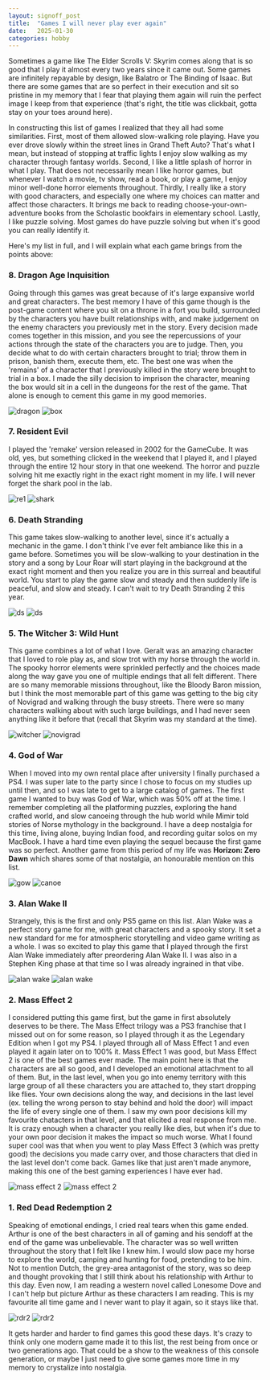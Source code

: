 ```yaml
---
layout: signoff_post
title:  "Games I will never play ever again"
date:   2025-01-30
categories: hobby
---
```


Sometimes a game like The Elder Scrolls V: Skyrim comes along that is so good that I play it almost every two years since it came out. Some games are infinitely repayable by design, like Balatro or The Binding of Isaac. But there are some games that are so perfect in their execution and sit so pristine in my memory that I fear that playing them again will ruin the perfect image I keep from that experience (that's right, the title was clickbait, gotta stay on your toes around here). 

In constructing this list of games I realized that they all had some similarities. First, most of them allowed slow-walking role playing. Have you ever drove slowly within the street lines in Grand Theft Auto? That's what I mean, but instead of stopping at traffic lights I enjoy slow walking as my character through fantasy worlds. Second, I like a little splash of horror in what I play. That does not necessarily mean I like horror games, but whenever I watch a movie, tv show, read a book, or play a game, I enjoy minor well-done horror elements throughout. Thirdly, I really like a story with good characters, and especially one where my choices can matter and affect those characters. It brings me back to reading choose-your-own-adventure books from the Scholastic bookfairs in elementary school. Lastly, I like puzzle solving. Most games do have puzzle solving but when it's good you can really identify it. 

Here's my list in full, and I will explain what each game brings from the points above:

### 8. Dragon Age Inquisition

Going through this games was great because of it's large expansive world and great characters. The best memory I have of this game though is the post-game content where you sit on a throne in a fort you build, surrounded by the characters you have built relationships with, and make judgement on the enemy characters you previously met in the story. Every decision made comes together in this mission, and you see the repercussions of your actions through the state of the characters you are to judge. Then, you decide what to do with certain characters brought to trial; throw them in prison, banish them, execute them, etc. The best one was when the 'remains' of a character that I previously killed in the story were brought to trial in a box. I made the silly decision to imprison the character, meaning the box would sit in a cell in the dungeons for the rest of the game. That alone is enough to cement this game in my good memories.

![dragon](https://i.ytimg.com/vi/M2Qsvm_EtkA/maxresdefault.jpg)
![box](https://static1.thegamerimages.com/wordpress/wp-content/uploads/2021/03/Dragon-Age-Inquisition-Box-Judgment.jpg)

### 7. Resident Evil

I played the 'remake' version released in 2002 for the GameCube. It was old, yes, but something clicked in the weekend that I played it, and I played through the entire 12 hour story in that one weekend. The horror and puzzle solving hit me exactly right in the exact right moment in my life. I will never forget the shark pool in the lab.

![re1](https://preview.redd.it/tips-for-resident-evil-remaster-v0-x304hs4avohb1.png?auto=webp&s=285ad649e81fdc8c0de628d36f5ff9476bf5f14b)
![shark](https://i.redd.it/6hyy7x2dysu41.jpg)

### 6. Death Stranding

This game takes slow-walking to another level, since it's actually a mechanic in the game. I don't think I've ever felt ambiance like this in a game before. Sometimes you will be slow-walking to your destination in the story and a song by Lour Roar will start playing in the background at the exact right moment and then you realize you are in this surreal and beautiful world. You start to play the game slow and steady and then suddenly life is peaceful, and slow and steady. I can't wait to try Death Stranding 2 this year. 

![ds](https://cdn.mos.cms.futurecdn.net/LGxZvGBvQrVCuTTGkhdsy6-1200-80.jpg)
![ds](https://shared.fastly.steamstatic.com/store_item_assets/steam/apps/1850570/3b0d071a89844ffc8062edbb36bc0b6a7ab3f7ce/capsule_616x353.jpg?t=1750697259)

### 5. The Witcher 3: Wild Hunt 

This game combines a lot of what I love. Geralt was an amazing character that I loved to role play as, and slow trot with my horse through the world in. The spooky horror elements were sprinkled perfectly and the choices made along the way gave you one of multiple endings that all felt different. There are so many memorable missions throughout, like the Bloody Baron mission, but I think the most memorable part of this game was getting to the big city of Novigrad and walking through the busy streets. There were so many characters walking about with such large buildings, and I had never  seen anything like it before that (recall that Skyrim was my standard at the time).

![witcher](https://assets.nintendo.com/image/upload/c_fill,w_1200/q_auto:best/f_auto/dpr_2.0/ncom/software/switch/70010000033071/3f7ee6aa3482b514bd443e116022b038a9728f017916ed37da3f09f731a7d5f2)
![novigrad](https://thetripleoption.wordpress.com/wp-content/uploads/2015/11/the-witcher-3-novigrad.jpg)


### 4. God of War

When I moved into my own rental place after university I finally purchased a PS4. I was super late to the party since I chose to focus on my studies up until then, and so I was late to get to a large catalog of games. The first game I wanted to buy was God of War, which was 50% off at the time. I remember completing all the platforming puzzles, exploring the hand crafted world, and slow canoeing through the hub world while Mimir told stories of Norse mythology in the background. I have a deep nostalgia for this time, living alone, buying Indian food, and recording guitar solos on my MacBook. I have a hard time even playing the sequel because the first game was so perfect. Another game from this period of my life was **Horizon: Zero Dawn** which shares some of that nostalgia, an honourable mention on this list.

![gow](https://image.api.playstation.com/vulcan/img/rnd/202010/2217/LsaRVLF2IU2L1FNtu9d3MKLq.jpg)
![canoe](https://farm2.staticflickr.com/1838/43986451062_e129b4ffb0_h.jpg)

### 3. Alan Wake II

Strangely, this is the first and only PS5 game on this list. Alan Wake was a perfect story game for me, with great characters and a spooky story. It set a new standard for me for atmospheric storytelling and video game writing as a whole. I was so excited to play this game that I played through the first Alan Wake immediately after preordering Alan Wake II. I was also in a Stephen King phase at that time so I was already ingrained in that vibe. 

![alan wake](https://www.pcworld.com/wp-content/uploads/2023/11/AlanWake2_Review_01_Aufmacher.jpg?quality=50&strip=all)
![alan wake](https://cdn.mos.cms.futurecdn.net/FePTMVpVyaesSb26HhpFsG.jpg)

### 2. Mass Effect 2

I considered putting this game first, but the game in first absolutely deserves to be there. The Mass Effect trilogy was a PS3 franchise that I missed out on for some reason, so I played through it as the Legendary Edition when I got my PS4. I played through all of Mass Effect 1 and even played it again later on to 100% it. Mass Effect 1 was good, but Mass Effect 2 is one of the best games ever made. The main point here is that the characters are all so good, and I developed an emotional attachment to all of them. But, in the last level, when you go into enemy territory with this large group of all these characters you are attached to, they start dropping like flies. Your own decisions along the way, and decisions in the last level (ex. telling the wrong person to stay behind and hold the door) will impact the life of every single one of them. I saw my own poor decisions kill my favourite chatacters in that level, and that elicited a real response from me. It is crazy enough when a character you really like dies, but when it's due to your own poor decision it makes the impact so much worse. What I found super cool was that when you went to play Mass Effect 3 (which was pretty good) the decisions you made carry over, and those characters that died in the last level don't come back. Games like that just aren't made anymore, making this one of the best gaming experiences I have ever had. 

![mass effect 2](https://shared.fastly.steamstatic.com/store_item_assets/steam/apps/2362420/capsule_616x353.jpg?t=1708017054)
![mass effect 2](https://cdn.mos.cms.futurecdn.net/jfjn9qv8MEPEFjB6C36aV7.jpg)

### 1. Red Dead Redemption 2

Speaking of emotional endings, I cried real tears when this game ended. Arthur is one of the best characters in all of gaming and his sendoff at the end of the game was unbelievable. The character was so well written throughout the story that I felt like I knew him. I would slow pace my horse to explore the world, camping and hunting for food, pretending to be him. Not to mention Dutch, the grey-area antagonist of the story, was so deep and thought provoking that I still think about his relationship with Arthur to this day. Even now, I am reading a western novel called Lonesome Dove and I can't help but picture Arthur as these characters I am reading. This is my favourite all time game and I never want to play it again, so it stays like that.

![rdr2](https://shared.fastly.steamstatic.com/store_item_assets/steam/apps/1174180/capsule_616x353.jpg?t=1720558643)
![rdr2](https://store-images.s-microsoft.com/image/apps.58752.68182501197884443.ac728a87-7bc1-4a0d-8bc6-0712072da93c.0cf58754-9802-46f8-8557-8d3ff32a627a?q=90&w=480&h=270)

It gets harder and harder to find games this good these days. It's crazy to think only one modern game made it to this list, the rest being from once or two generations ago. That could be a show to the weakness of this console generation, or maybe I just need to give some games more time in my memory to crystalize into nostalgia. 
